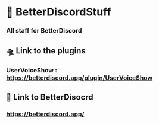 # 🐬 BetterDiscordStuff
### All staff for BetterDiscord
## 🛸 Link to the plugins
### UserVoiceShow : https://betterdiscord.app/plugin/UserVoiceShow

## 🚀 Link to BetterDisocrd
### https://betterdiscord.app/
